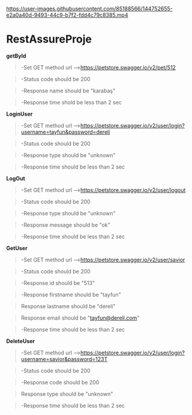 https://user-images.githubusercontent.com/85188566/144752655-e2a0a40d-9493-44c9-b7f2-fdd4c79c8385.mp4


# RestAssureProje

**getById**

>-Set GET method url -->https://petstore.swagger.io/v2/pet/512

>-Status code should be 200

>-Response name should be "karabaş"

>-Response time shold be less than 2 sec

**LoginUser**

>-Set GET method url -->https://petstore.swagger.io/v2/user/login?username=tayfun&password=dereli

>-Status code should be 200

>-Response type should be "unknown"

>-Response time should be less than 2 sec


**LogOut**

>-Set GET method url -->https://petstore.swagger.io/v2/user/logout

>-Status code should be 200

>-Response type should be "unknown"

>-Response message should be "ok"

>-Response time should be less than 2 sec

**GetUser**

>-Set GET method url -->https://petstore.swagger.io/v2/user/savior

>-Status code should be 200

>-Response id should be "513"

>-Response firstname should be "tayfun"

> Response lastname should be "dereli"

>Response email should be "tayfun@dereli.com" 

>-Response time should be less than 2 sec

**DeleteUser**

>-Set GET method url -->https://petstore.swagger.io/v2/user/login?username=savior&password=123T

>-Status code should be 200

>-Response code should be 200

> Response type should be "unknown"

>-Response time should be less than 2 sec
